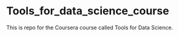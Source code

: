 # Tools_for_data_science_course
This is repo for the Coursera course called Tools for Data Science.

